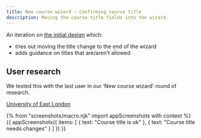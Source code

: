 ```yaml
---
title: New course wizard – Confirming course title
description: Moving the course title fields into the wizard.
---
```

An iteration on [the initial design](/publish-teacher-training-courses/new-course-2#customise-title) which:

* tries out moving the title change to the end of the wizard
* adds guidance on titles that are/aren’t allowed

## User research

We tested this with the last user in our ‘New course wizard’ round of research.

[University of East London](https://lookback.io/watch/8X5QYCPob8XmSAtbw)

{% from "screenshots/macro.njk" import appScreenshots with context %}
{{ appScreenshots({
  items: [
    { text: "Course title is ok" },
    { text: "Course title needs changes" }
  ]
}) }}
